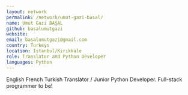 ```yaml
---
layout: network
permalink: /network/umut-gazi-basal/
name: Umut Gazi BAŞAL
github: basalumutgazi
website:
email: basalumutgazi@gmail.com
country: Turkeys
location: İstanbul/Kırıkkale
role: Translator and Python Developer
languages: Python
---
```


English French Turkish Translator / Junior Python Developer. Full-stack programmer to be!
